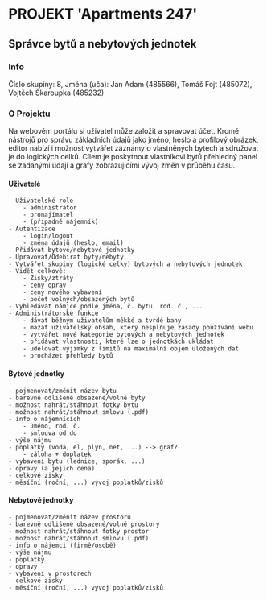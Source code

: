 # PROJEKT 'Apartments 247'
## Správce bytů a nebytových jednotek

### Info
Číslo skupiny: 8,
Jména (uča): 
    Jan Adam (485566),
    Tomáš Fojt (485072),
    Vojtěch Škaroupka (485232)


### O Projektu
Na webovém portálu si uživatel může založit a spravovat účet. Kromě nástrojů pro správu základních údajů jako jméno, heslo a profilový obrázek, editor nabízí i možnost vytvářet záznamy o vlastněných bytech a sdružovat je do logických celků. Cílem je poskytnout vlastníkovi bytů přehledný panel se zadanými údaji a grafy zobrazujícími vývoj změn v průběhu času.


#### Uživatelé
    - Uživatelské role
        - administrátor
        - pronajímatel
        - (případně nájemník)
    - Autentizace
        - login/logout
        - změna údajů (heslo, email)
    - Přidávat bytové/nebytové jednotky
    - Upravovat/Odebírat byty/nebyty
    - Vytvářet skupiny (logické celky) bytových a nebytových jednotek
    - Vidět celkové:
        - Zisky/ztráty
        - ceny oprav
        - ceny nového vybavení
        - počet volných/obsazených bytů
    - Vyhledávat námjce podle jména, č. bytu, rod. č., ...
    - Administrátorské funkce
        - dávat běžným uživatelům měkké a tvrdé bany
        - mazat uživatelský obsah, který nesplňuje zásady používání webu
        - vytvářet nové kategorie bytových a nebytových jednotek
        - přidávat vlastnosti, které lze o jednotkách ukládat
        - udělovat výjimky z limitů na maximální objem uložených dat
        - procházet přehledy bytů


#### Bytové jednotky
    - pojmenovat/změnit název bytu
    - barevně odlišené obsazené/volné byty
    - možnost nahrát/stáhnout fotky bytu
    - možnost nahrát/stáhnout smlovu (.pdf)
    - info o nájemnících
        - Jméno, rod. č.
        - smlouva od do
    - výše nájmu
    - poplatky (voda, el, plyn, net, ...) --> graf?
        - záloha + doplatek
    - vybavení bytu (lednice, sporák, ...)
    - opravy (a jejich cena)
    - celkové zisky
    - měsíční (roční, ...) vývoj poplatků/zisků


#### Nebytové jednotky
    - pojmenovat/změnit název prostoru
    - barevně odlišené obsazené/volné prostory
    - možnost nahrát/stáhnout fotky prostor
    - možnost nahrát/stáhnout smlovu (.pdf)
    - info o nájemci (firmě/osobě)
    - výše nájmu
    - poplatky
    - opravy
    - vybavení v prostorech
    - celkové zisky
    - měsíční (roční, ...) vývoj poplatků/zisků

